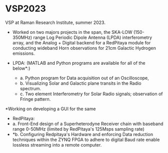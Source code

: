# VSP2023

VSP at Raman Research Institute, summer 2023.

- Worked on two majors projects in the span, the SKA-LOW (150-350MHz) range Log Periodic Dipole Antenna (LPDA) interferometry array, and the Analog + Digital backend for a RedPitaya module for conducting wideband Horn observations for 21cm Galactic Hydrogen emissions.

- LPDA: (MATLAB and Python programs are available for all of the below*:)
  - a. Python program for Data acquisition out of an Oscilloscope,
  -  b. Visualizing Solar and Galactic plane transits in the Radio spectrum.  
  -   c. Two element Interferometry for Solar Radio signals; observation of Fringe pattern. 

*Working on developing a GUI for the same

- RedPitaya:
-    a. Front-End design of a Superheterodyne Receiver chain with baseband range 0-50MHz (limited by RedPitaya's 125Msps sampling rate)
-   *b. Configuring Redpitaya's Hardware and enforcing Data reduction techniques within the ZYNQ FPGA to adhere to digital Baud rate enable lossless streaming into           a remote computer.
